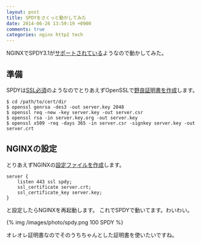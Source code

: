 ```yaml
---
layout: post
title: SPDYをさくっと動かしてみた
date: 2014-06-26 13:59:19 +0900
comments: true
categories: nginx http2 tech
---
```


NGINXでSPDY3.1が[サポートされている](http://nginx.org/en/docs/http/ngx_http_spdy_module.html)ようなので動かしてみた。

## 準備
SPDYは[SSL必須](http://ja.wikipedia.org/wiki/SPDY#.E6.A6.82.E8.A6.81)のようなのでとりあえずOpenSSLで[野良証明書を作成](http://dogmap.jp/2011/05/10/nginx-ssl/)します。

```
$ cd /path/to/cert/dir
$ openssl genrsa -des3 -out server.key 2048
$ openssl req -new -key server.key -out server.csr
$ openssl rsa -in server.key.org -out server.key
$ openssl x509 -req -days 365 -in server.csr -signkey server.key -out server.crt
```

## NGINXの設定

とりあえずNGINXの[設定ファイルを作成](http://nginx.org/en/docs/http/ngx_http_spdy_module.html)します。

```
server {
    listen 443 ssl spdy;
    ssl_certificate server.crt;
    ssl_certificate_key server.key;
}
```

と設定したらNGINXを再起動します。
これでSPDYで動いてます。わいわい。

{% img /images/photo/spdy.png 100 SPDY %}

オレオレ証明書なのでそのうちちゃんとした証明書を使いたいですね。



